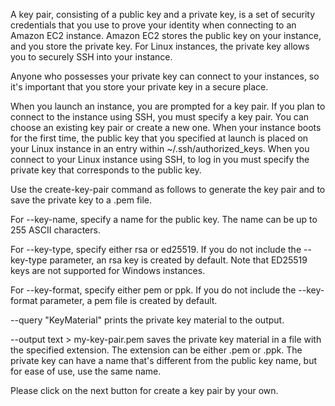 A key pair, consisting of a public key and a private key, is a set of security credentials that you use to prove your identity when connecting to an Amazon EC2 instance. Amazon EC2 stores the public key on your instance, and you store the private key. For Linux instances, the private key allows you to securely SSH into your instance.

Anyone who possesses your private key can connect to your instances, so it's important that you store your private key in a secure place.

When you launch an instance, you are prompted for a key pair. If you plan to connect to the instance using SSH, you must specify a key pair. You can choose an existing key pair or create a new one. When your instance boots for the first time, the public key that you specified at launch is placed on your Linux instance in an entry within ~/.ssh/authorized_keys. When you connect to your Linux instance using SSH, to log in you must specify the private key that corresponds to the public key.

Use the create-key-pair command as follows to generate the key pair and to save the private key to a .pem file.

For --key-name, specify a name for the public key. The name can be up to 255 ASCII characters.

For --key-type, specify either rsa or ed25519. If you do not include the --key-type parameter, an rsa key is created by default. Note that ED25519 keys are not supported for Windows instances.

For --key-format, specify either pem or ppk. If you do not include the --key-format parameter, a pem file is created by default.

--query "KeyMaterial" prints the private key material to the output.

--output text > my-key-pair.pem saves the private key material in a file with the specified extension. The extension can be either .pem or .ppk. The private key can have a name that's different from the public key name, but for ease of use, use the same name.

Please click on the next button for create a key pair by your own.